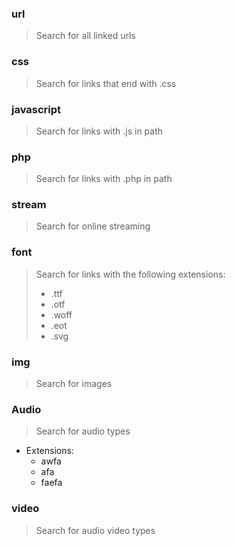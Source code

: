 ### url

> Search for all linked urls

### css

> Search for links that end with .css

### javascript

> Search for links with .js in path

### php

> Search for links with .php in path

### stream

> Search for online streaming

### font

> Search for links with the following extensions:
> * .ttf
> * .otf
> * .woff
> * .eot
> * .svg

### img

> Search for images


### Audio

> Search for audio types  

* Extensions:  
    - awfa
    - afa
    - faefa

### video

> Search for audio video types
